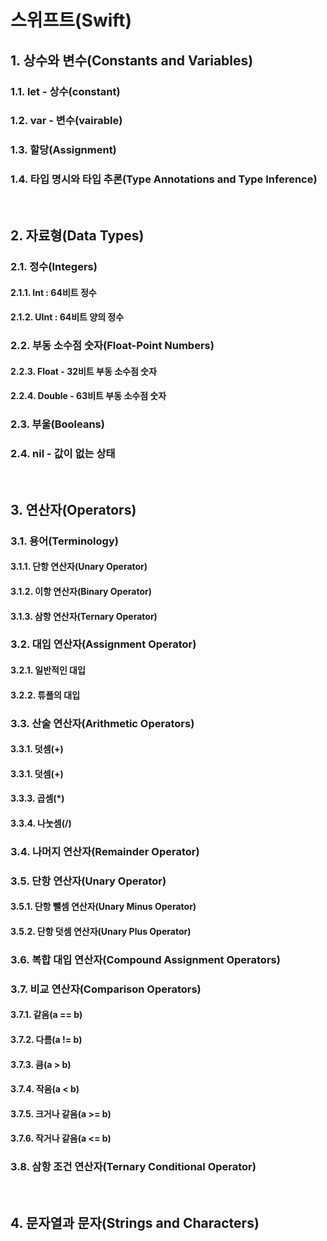 # 스위프트(Swift)

## 1. 상수와 변수(Constants and Variables)
### 1.1. let - 상수(constant)
### 1.2. var - 변수(vairable)
### 1.3. 할당(Assignment)
### 1.4. 타입 명시와 타입 추론(Type Annotations and Type Inference)

<br>

## 2. 자료형(Data Types)
### 2.1. 정수(Integers)
#### 2.1.1. Int : 64비트 정수
#### 2.1.2. UInt : 64비트 양의 정수
### 2.2. 부동 소수점 숫자(Float-Point Numbers)
#### 2.2.3. Float - 32비트 부동 소수점 숫자
#### 2.2.4. Double - 63비트 부동 소수점 숫자
### 2.3. 부울(Booleans)
### 2.4. nil - 값이 없는 상태

<br>

## 3. 연산자(Operators)
### 3.1. 용어(Terminology)
#### 3.1.1. 단항 연산자(Unary Operator)
#### 3.1.2. 이항 연산자(Binary Operator)
#### 3.1.3. 삼항 연산자(Ternary Operator)
### 3.2. 대입 연산자(Assignment Operator)
#### 3.2.1. 일반적인 대입
#### 3.2.2. 튜플의 대입
### 3.3. 산술 연산자(Arithmetic Operators)
#### 3.3.1. 덧셈(+)
#### 3.3.1. 덧셈(+)
#### 3.3.3. 곱셈(*)
#### 3.3.4. 나눗셈(/)
### 3.4. 나머지 연산자(Remainder Operator)
### 3.5. 단항 연산자(Unary Operator)
#### 3.5.1. 단항 뺄셈 연산자(Unary Minus Operator)
#### 3.5.2. 단항 덧셈 연산자(Unary Plus Operator)
### 3.6. 복합 대입 연산자(Compound Assignment Operators)
### 3.7. 비교 연산자(Comparison Operators)
#### 3.7.1. 같음(a == b)
#### 3.7.2. 다름(a != b)
#### 3.7.3. 큼(a > b)
#### 3.7.4. 작음(a < b)
#### 3.7.5. 크거나 같음(a >= b)
#### 3.7.6. 작거나 같음(a <= b)
### 3.8. 삼항 조건 연산자(Ternary Conditional Operator)

<br>

## 4. 문자열과 문자(Strings and Characters)

